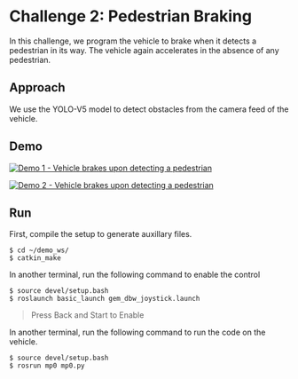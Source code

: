 # Challenge 2: Pedestrian Braking

In this challenge, we program the vehicle to brake when it detects a pedestrian in its way. The vehicle again accelerates in the absence of any pedestrian.

## Approach

We use the YOLO-V5 model to detect obstacles from the camera feed of the vehicle.

## Demo

[![Demo 1 - Vehicle brakes upon detecting a pedestrian](https://img.youtube.com/vi/AnTwoKCJmUU/0.jpg)](https://www.youtube.com/watch?v=AnTwoKCJmUU)

[![Demo 2 - Vehicle brakes upon detecting a pedestrian](https://img.youtube.com/vi/AsS8P6OSIcg/0.jpg)](https://www.youtube.com/watch?v=AsS8P6OSIcg)


## Run
First, compile the setup to generate auxillary files.
```commandline
$ cd ~/demo_ws/
$ catkin_make
```

In another terminal, run the following command to enable the control
```commandline
$ source devel/setup.bash
$ roslaunch basic_launch gem_dbw_joystick.launch
```

> Press Back and Start to Enable

In another terminal, run the following command to run the code on the vehicle.
```commandline
$ source devel/setup.bash
$ rosrun mp0 mp0.py
```
